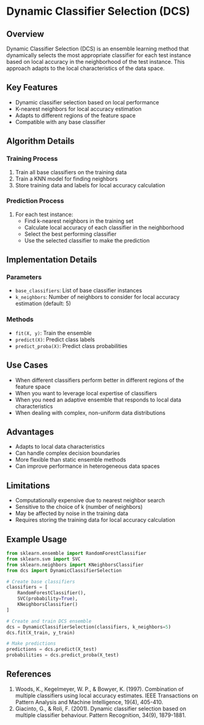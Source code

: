 # Dynamic Classifier Selection (DCS)

## Overview
Dynamic Classifier Selection (DCS) is an ensemble learning method that dynamically selects the most appropriate classifier for each test instance based on local accuracy in the neighborhood of the test instance. This approach adapts to the local characteristics of the data space.

## Key Features
- Dynamic classifier selection based on local performance
- K-nearest neighbors for local accuracy estimation
- Adapts to different regions of the feature space
- Compatible with any base classifier

## Algorithm Details

### Training Process
1. Train all base classifiers on the training data
2. Train a KNN model for finding neighbors
3. Store training data and labels for local accuracy calculation

### Prediction Process
1. For each test instance:
   - Find k-nearest neighbors in the training set
   - Calculate local accuracy of each classifier in the neighborhood
   - Select the best performing classifier
   - Use the selected classifier to make the prediction

## Implementation Details

### Parameters
- `base_classifiers`: List of base classifier instances
- `k_neighbors`: Number of neighbors to consider for local accuracy estimation (default: 5)

### Methods
- `fit(X, y)`: Train the ensemble
- `predict(X)`: Predict class labels
- `predict_proba(X)`: Predict class probabilities

## Use Cases
- When different classifiers perform better in different regions of the feature space
- When you want to leverage local expertise of classifiers
- When you need an adaptive ensemble that responds to local data characteristics
- When dealing with complex, non-uniform data distributions

## Advantages
- Adapts to local data characteristics
- Can handle complex decision boundaries
- More flexible than static ensemble methods
- Can improve performance in heterogeneous data spaces

## Limitations
- Computationally expensive due to nearest neighbor search
- Sensitive to the choice of k (number of neighbors)
- May be affected by noise in the training data
- Requires storing the training data for local accuracy calculation

## Example Usage
```python
from sklearn.ensemble import RandomForestClassifier
from sklearn.svm import SVC
from sklearn.neighbors import KNeighborsClassifier
from dcs import DynamicClassifierSelection

# Create base classifiers
classifiers = [
    RandomForestClassifier(),
    SVC(probability=True),
    KNeighborsClassifier()
]

# Create and train DCS ensemble
dcs = DynamicClassifierSelection(classifiers, k_neighbors=5)
dcs.fit(X_train, y_train)

# Make predictions
predictions = dcs.predict(X_test)
probabilities = dcs.predict_proba(X_test)
```

## References
1. Woods, K., Kegelmeyer, W. P., & Bowyer, K. (1997). Combination of multiple classifiers using local accuracy estimates. IEEE Transactions on Pattern Analysis and Machine Intelligence, 19(4), 405-410.
2. Giacinto, G., & Roli, F. (2001). Dynamic classifier selection based on multiple classifier behaviour. Pattern Recognition, 34(9), 1879-1881. 